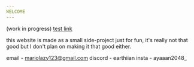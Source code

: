 ```yaml
---
WELCOME
---
```


(work in progress)
[test link](https://www.youtube.com/watch?v=dQw4w9WgXcQ)

this website is made as a small side-project just for fun, it's really not that good but I don't plan on making it that good either.

email - mariolazy123@gmail.com
discord - earthiian
insta - ayaaan2048_
